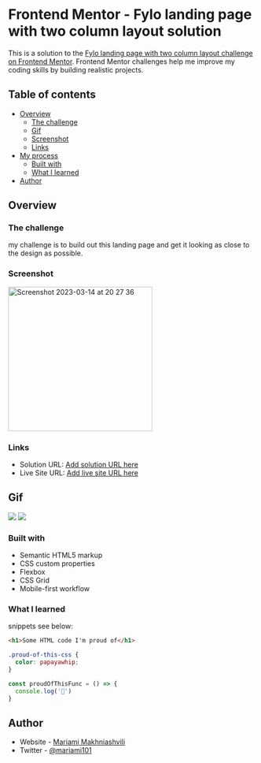 # Frontend Mentor - Fylo landing page with two column layout solution

This is a solution to the [Fylo landing page with two column layout challenge on Frontend Mentor](https://www.frontendmentor.io/challenges/fylo-landing-page-with-two-column-layout-5ca5ef041e82137ec91a50f5). Frontend Mentor challenges help me improve my coding skills by building realistic projects. 

## Table of contents

- [Overview](#overview)
  - [The challenge](#the-challenge)
   - [Gif](#Gif)
  - [Screenshot](#screenshot)
  - [Links](#links)
- [My process](#my-process)
  - [Built with](#built-with)
  - [What I learned](#what-i-learned)
- [Author](#author)


## Overview


### The challenge
my challenge is to build out this landing page and get it looking as close to the design as possible.


### Screenshot

<img width="293" alt="Screenshot 2023-03-14 at 20 27 36" src="https://user-images.githubusercontent.com/117212859/225115947-c05d0337-b8df-421f-8f78-53bf6a85c602.png">


### Links

- Solution URL: [Add solution URL here](https://www.frontendmentor.io/challenges/fylo-landing-page-with-two-column-layout-5ca5ef041e82137ec91a50f5)
- Live Site URL: [Add live site URL here](https://fylo-landing-page-mm.netlify.app/)

## Gif
<img src="https://media.giphy.com/media/LJI41n7mJlM9c7KOzr/giphy.gif" />
<img src="https://media.giphy.com/media/v1.Y2lkPTc5MGI3NjExNWE3MDdmNWU0OWMyZDBmZGIzMDcyM2YxZWFjYTczNTVkNzY5YmZiNiZjdD1n/y6cKU2KyOFs669ZSlx/giphy.gif"/>

### Built with

- Semantic HTML5 markup
- CSS custom properties
- Flexbox
- CSS Grid
- Mobile-first workflow

### What I learned

snippets see below:

```html
<h1>Some HTML code I'm proud of</h1>
```
```css
.proud-of-this-css {
  color: papayawhip;
}
```
```js
const proudOfThisFunc = () => {
  console.log('🎉')
}
```

## Author

- Website - [Mariami Makhniashvili](https://github.com/mariamo101)
- Twitter - [@mariami101](https://www.twitter.com/@mariami101)


